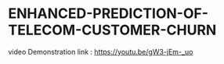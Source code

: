 # ENHANCED-PREDICTION-OF-TELECOM-CUSTOMER-CHURN


video Demonstration link : https://youtu.be/gW3-jEm-_uo
